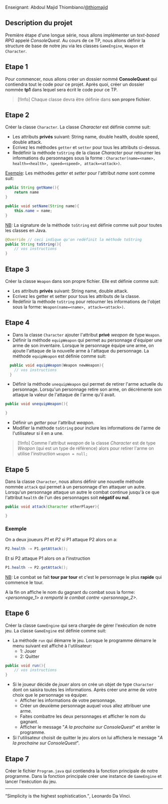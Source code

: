 Enseignant: Abdoul Majid Thiombiano/[@thiomajid](https://github.com/thiomajid)

## Description du projet
Première étape d'une longue série, nous allons implémenter un *text-based RPG* appelé *ConsoleQuest*.
Au cours de ce TP, nous allons définir la structure de base de notre jeu via les classes `GameEngine`, `Weapon` et `Character`.

## Etape 1
Pour commencer, nous allons créer un dossier nommé **ConsoleQuest** qui contiendra tout le code pour ce projet. Après quoi, créer un dossier nommée **tp1** dans lequel sera écrit le code pour ce TP.


>[!Info]
>Chaque classe devra être définie dans **son propre fichier**.

## Etape 2
Créer la classe `Character`. La classe *Character* est définie comme suit:
- Les attributs **privés** suivant: String name, double health, double speed, double attack.
- Ecrivez les méthodes `getter` et `setter` pour tous les attributs ci-dessus.
- Redéfinir la méthode `toString` de la classe *Character* pour retourner les informations du personnages sous la forme : `Character(name=<name>, health=<health>, speed=<speed>, attack=<attack>)`.

<u>Exemple</u>:
Les méthodes *getter* et *setter* pour l'attribut *name* sont comme suit:
```java
public String getName(){
	return name
}

public void setName(String name){
	this.name = name;
}
```

<u>NB</u>:
La signature de la méthode `toString` est définie comme suit pour toutes les classes en Java.
```java
@Override // ceci indique qu'on redéfinit la méthode toString
public String toString(){
	// vos instructions
}
```
## Etape 3
Créer la classe `Weapon` dans son propre fichier. Elle est définie comme suit:
- Les attributs **privés** suivant: String name, double attack.
- Ecrivez les getter et setter pour tous les attributs de la classe.
- Redéfinir la méthode `toString` pour retourner les informations de l'objet sous la forme: `Weapon(name=<name>, attack=<attack>)`.

## Etape 4
- Dans la classe `Character` ajouter l'attribut **privé** *weapon* de type `Weapon`.
- Définir la méthode `equipWeapon` qui permet au personnage d'équiper une arme de son inventaire. Lorsque le personnage équipe une arme, on ajoute l'attaque de la nouvelle arme à l'attaque du personnage. La méthode `equipWeapon` est définie comme suit:
  
```java
  public void equipWeapon(Weapon newWeapon){
    // vos instructions
  }
```

- Définir la méthode `unequipWeapon` qui permet de retirer l'arme actuelle du personnage. Lorsqu'un personnage retire son arme, on décrémente son attaque la valeur de l'attaque de l'arme qu'il avait.

```java
public void unequipWeapon(){

}
```

- Définir un *getter* pour l'attribut *weapon*.
- Modifier la méthode `toString` pour inclure les informations de l'arme de l'utilisateur si il en a une.

>[!Info]
>Comme l'attribut *weapon* de la classe *Character* est de type *Weapon* (qui est un type de référence) alors pour retirer l'arme on utilise l'instruction `weapon = null;`

## Etape 5
Dans la classe `Character`, nous allons définir une nouvelle méthode nommée `attack` qui permet à un personnage d'en attaquer un autre. Lorsqu'un personnage attaque un autre le combat continue jusqu'à ce que l'attribut `health` de l'un des personnages soit **négatif ou nul**.

```java
public void attack(Character otherPlayer){

}
```
### Exemple
On a deux joueurs *P1* et *P2* si P1 attaque P2 alors on a:

```java
P2.health -= P1.getAttack();
```

Et si P2 attaque P1 alors on a l'instruction

```java
P1.health -= P2.getAttack();
```

<u>NB</u>: Le combat se fait **tour par tour** et c'est le personnage le plus **rapide** qui commence le tour.

A la fin on affiche le nom du gagnant du combat sous la forme: *\<personnage_1> a remporté le combat contre \<personnage_2>*.

## Etape 6
Créer la classe `GameEngine` qui sera chargée de gérer l'exécution de notre jeu.
La classe `GameEngine` est définie comme suit:
- La méthode `run` qui démarre le jeu. Lorsque le programme démarre le menu suivant est affiché à l'utilisateur:
	- 1: Jouer
	- 2: Quitter

```java
public void run(){
	// vos instructions
}
```

- Si le joueur décide de *jouer* alors on crée un objet  de type `Character` dont on saisira toutes les informations. Après créer une arme de votre choix que le personnage va équiper.
	- Afficher les informations de votre personnage.
	- Créer un deuxième personnage auquel vous allez attribuer une arme.
	- Faites combattre les deux personnages et afficher le nom du gagnant.
	- Afficher le message "*A la prochaine sur ConsoleQuest*" et arrêter le programme.
- Si l'utilisateur choisit de quitter le jeu alors on lui affichera le message "*A la prochaine sur ConsoleQuest*".
## Etape 7
Créer le fichier `Program.java` qui contiendra la fonction principale de notre programme.
Dans la fonction principale créer une instance de `GameEngine` et lancer l'exécution du jeu.


---
<p><q>Simplicity is the highest sophistication.</q>, Leonardo Da Vinci.</p> 